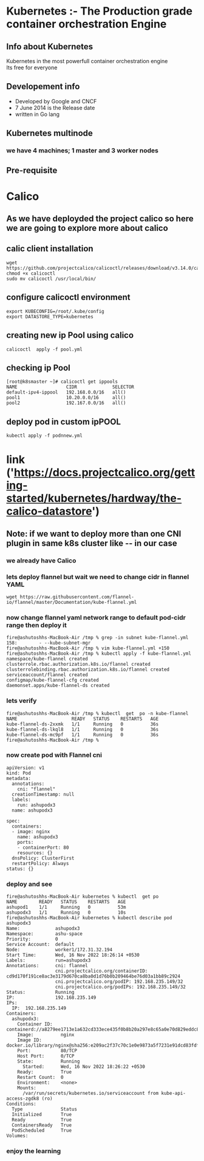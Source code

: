 # Kubernetes :- The Production grade container orchestration  Engine 
## Info about Kubernetes
Kubernetes in the most powerfull container orchestration engine <br/>
Its free for everyone <br/>
## Developement  info 
<ul>
	<li> Developed by Google and CNCF  </li>
	<li> 7 June 2014 is the Release date  </li>
	<li> written in Go lang  </li>
	
</ul>

## Kubernetes multinode 
###  we have 4 machines; 1 master and 3 worker nodes
## Pre-requisite 

# Calico 

## As we have deployded the project calico so here we are going to explore more about calico

## calic client installation 

```
wget https://github.com/projectcalico/calicoctl/releases/download/v3.14.0/calicoctl
chmod +x calicoctl
sudo mv calicoctl /usr/local/bin/
```

## configure calicoctl environment 

```
export KUBECONFIG=/root/.kube/config 
export DATASTORE_TYPE=kubernetes
```

## creating new ip Pool using calico 

```
calicoctl  apply -f pool.yml 
```

## checking ip Pool 

```
[root@k8smaster ~]# calicoctl get ippools 
NAME                  CIDR             SELECTOR   
default-ipv4-ippool   192.168.0.0/16   all()      
pool1                 10.20.0.0/16     all()      
pool2                 192.167.0.0/16   all()  

```

## deploy pod in custom ipPOOL 

```
kubectl apply -f podnnew.yml

```


# link ('https://docs.projectcalico.org/getting-started/kubernetes/hardway/the-calico-datastore')

## Note: if we want to deploy more than one CNI plugin in same k8s cluster like -- in our case 

### we already have Calico 

### lets deploy flannel but wait we need to change cidr in flannel YAML  

```
wget https://raw.githubusercontent.com/flannel-io/flannel/master/Documentation/kube-flannel.yml
```

### now change flannel yaml network range to default pod-cidr range then deploy it 

```
fire@ashutoshhs-MacBook-Air /tmp % grep -in subnet kube-flannel.yml 
158:        - --kube-subnet-mgr
fire@ashutoshhs-MacBook-Air /tmp % vim kube-flannel.yml +150       
fire@ashutoshhs-MacBook-Air /tmp % kubectl apply -f kube-flannel.yml 
namespace/kube-flannel created
clusterrole.rbac.authorization.k8s.io/flannel created
clusterrolebinding.rbac.authorization.k8s.io/flannel created
serviceaccount/flannel created
configmap/kube-flannel-cfg created
daemonset.apps/kube-flannel-ds created

```

### lets verify 

```
fire@ashutoshhs-MacBook-Air /tmp % kubectl  get  po -n kube-flannel
NAME                    READY   STATUS    RESTARTS   AGE
kube-flannel-ds-2xxmk   1/1     Running   0          36s
kube-flannel-ds-lkql8   1/1     Running   0          36s
kube-flannel-ds-mc9pf   1/1     Running   0          36s
fire@ashutoshhs-MacBook-Air /tmp % 

```

### now create pod with Flannel cni 

```
apiVersion: v1
kind: Pod
metadata:
  annotations: 
    cni: "flannel"
  creationTimestamp: null
  labels:
    run: ashupodx3
  name: ashupodx3
   
spec:
  containers:
  - image: nginx
    name: ashupodx3
    ports:
    - containerPort: 80
    resources: {}
  dnsPolicy: ClusterFirst
  restartPolicy: Always
status: {}

```

### deploy and see 

```
fire@ashutoshhs-MacBook-Air kubernetes % kubectl  get po 
NAME        READY   STATUS    RESTARTS   AGE
ashupod1    1/1     Running   0          53m
ashupodx3   1/1     Running   0          10s
fire@ashutoshhs-MacBook-Air kubernetes % kubectl describe pod ashupodx3 
Name:             ashupodx3
Namespace:        ashu-space
Priority:         0
Service Account:  default
Node:             worker1/172.31.32.194
Start Time:       Wed, 16 Nov 2022 18:26:14 +0530
Labels:           run=ashupodx3
Annotations:      cni: flannel
                  cni.projectcalico.org/containerID: cd9d170f191ce8ac3e3179d670ca8ba0d1d76b0b209464be76d03a1bb89c2924
                  cni.projectcalico.org/podIP: 192.168.235.149/32
                  cni.projectcalico.org/podIPs: 192.168.235.149/32
Status:           Running
IP:               192.168.235.149
IPs:
  IP:  192.168.235.149
Containers:
  ashupodx3:
    Container ID:   containerd://a8279ee1713e1a632cd333ece435f0b8b20a297e8c65a0e70d829eddc84643f5
    Image:          nginx
    Image ID:       docker.io/library/nginx@sha256:e209ac2f37c70c1e0e9873a5f7231e91dcd83fdf1178d8ed36c2ec09974210ba
    Port:           80/TCP
    Host Port:      0/TCP
    State:          Running
      Started:      Wed, 16 Nov 2022 18:26:22 +0530
    Ready:          True
    Restart Count:  0
    Environment:    <none>
    Mounts:
      /var/run/secrets/kubernetes.io/serviceaccount from kube-api-access-zgdk8 (ro)
Conditions:
  Type              Status
  Initialized       True 
  Ready             True 
  ContainersReady   True 
  PodScheduled      True 
Volumes:
```

### enjoy the learning 
